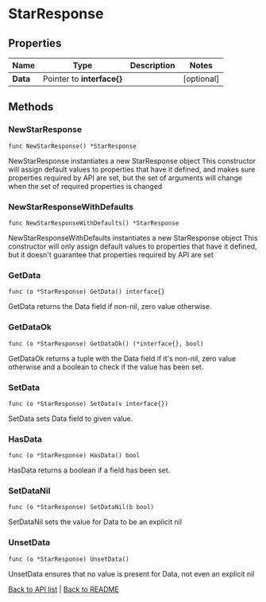 # StarResponse

## Properties

Name | Type | Description | Notes
------------ | ------------- | ------------- | -------------
**Data** | Pointer to **interface{}** |  | [optional] 

## Methods

### NewStarResponse

`func NewStarResponse() *StarResponse`

NewStarResponse instantiates a new StarResponse object
This constructor will assign default values to properties that have it defined,
and makes sure properties required by API are set, but the set of arguments
will change when the set of required properties is changed

### NewStarResponseWithDefaults

`func NewStarResponseWithDefaults() *StarResponse`

NewStarResponseWithDefaults instantiates a new StarResponse object
This constructor will only assign default values to properties that have it defined,
but it doesn't guarantee that properties required by API are set

### GetData

`func (o *StarResponse) GetData() interface{}`

GetData returns the Data field if non-nil, zero value otherwise.

### GetDataOk

`func (o *StarResponse) GetDataOk() (*interface{}, bool)`

GetDataOk returns a tuple with the Data field if it's non-nil, zero value otherwise
and a boolean to check if the value has been set.

### SetData

`func (o *StarResponse) SetData(v interface{})`

SetData sets Data field to given value.

### HasData

`func (o *StarResponse) HasData() bool`

HasData returns a boolean if a field has been set.

### SetDataNil

`func (o *StarResponse) SetDataNil(b bool)`

 SetDataNil sets the value for Data to be an explicit nil

### UnsetData
`func (o *StarResponse) UnsetData()`

UnsetData ensures that no value is present for Data, not even an explicit nil

[Back to API list](../README.md#documentation-for-api-endpoints) | [Back to README](../README.md)


